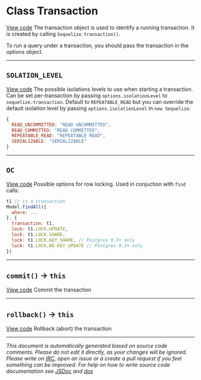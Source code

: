 <a name="transaction"></a>
# Class Transaction
[View code](https://github.com/sequelize/sequelize/blob/a3155ec82d64a76ada2aaaadcb09d4161912819d/lib/transaction.js#L11)
The transaction object is used to identify a running transaction. It is created by calling `Sequelize.transaction()`.

To run a query under a transaction, you should pass the transaction in the options object.

***

<a name="solation_level"></a>
## `SOLATION_LEVEL`
[View code](https://github.com/sequelize/sequelize/blob/a3155ec82d64a76ada2aaaadcb09d4161912819d/lib/transaction.js#L46)
The possible isolations levels to use when starting a transaction.
Can be set per-transaction by passing `options.isolationLevel` to `sequelize.transaction`.
Default to `REPEATABLE_READ` but you can override the default isolation level by passing `options.isolationLevel` in `new Sequelize`.

```js
{
  READ_UNCOMMITTED: "READ UNCOMMITTED",
  READ_COMMITTED: "READ COMMITTED",
  REPEATABLE_READ: "REPEATABLE READ",
  SERIALIZABLE: "SERIALIZABLE"
}
```


***

<a name="oc"></a>
## `OC`
[View code](https://github.com/sequelize/sequelize/blob/a3155ec82d64a76ada2aaaadcb09d4161912819d/lib/transaction.js#L70)
Possible options for row locking. Used in conjuction with `find` calls:

```js
t1 // is a transaction
Model.findAll({
  where: ...
}, {
  transaction: t1,
  lock: t1.LOCK.UPDATE,
  lock: t1.LOCK.SHARE,
  lock: t1.LOCK.KEY_SHARE, // Postgres 9.3+ only
  lock: t1.LOCK.NO_KEY_UPDATE // Postgres 9.3+ only
})
```

***

<a name="commit"></a>
## `commit()` -> `this`
[View code](https://github.com/sequelize/sequelize/blob/a3155ec82d64a76ada2aaaadcb09d4161912819d/lib/transaction.js#L82)
Commit the transaction


***

<a name="rollback"></a>
## `rollback()` -> `this`
[View code](https://github.com/sequelize/sequelize/blob/a3155ec82d64a76ada2aaaadcb09d4161912819d/lib/transaction.js#L103)
Rollback (abort) the transaction


***

_This document is automatically generated based on source code comments. Please do not edit it directly, as your changes will be ignored. Please write on <a href="irc://irc.freenode.net/#sequelizejs">IRC</a>, open an issue or a create a pull request if you feel something can be improved. For help on how to write source code documentation see [JSDoc](http://usejsdoc.org) and [dox](https://github.com/tj/dox)_